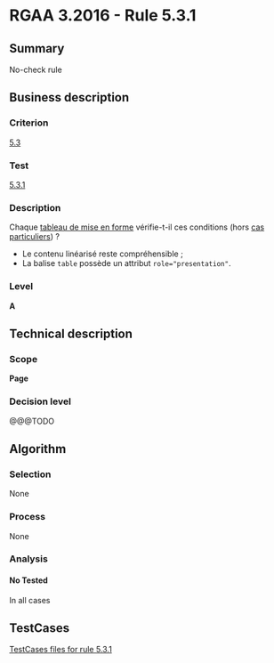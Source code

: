 # RGAA 3.2016 - Rule 5.3.1

## Summary
No-check rule


## Business description

### Criterion
[5.3](http://references.modernisation.gouv.fr/rgaa-accessibilite/2016/criteres.html#crit-5-3)

### Test
[5.3.1](http://references.modernisation.gouv.fr/rgaa-accessibilite/2016/criteres.html#test-5-3-1)

### Description
<div lang="fr">Chaque <a href="http://references.modernisation.gouv.fr/rgaa-accessibilite/2016/glossaire.html#tableau-de-mise-en-forme">tableau de mise en forme</a> v&#xE9;rifie-t-il ces conditions (hors <a href="http://references.modernisation.gouv.fr/rgaa-accessibilite/cas-particuliers.html#cp-5-3" title="Cas particuliers pour le crit&#xE8;re 5.3">cas particuliers</a>)&nbsp;? <ul><li>Le contenu lin&#xE9;aris&#xE9; reste compr&#xE9;hensible&nbsp;;</li> <li>La balise <code lang="en">table</code> poss&#xE8;de un attribut <code lang="en">role="presentation"</code>.</li> </ul></div>

### Level
**A**


## Technical description

### Scope
**Page**

### Decision level
@@@TODO


## Algorithm

### Selection
None

### Process
None

### Analysis

#### No Tested
In all cases


##  TestCases

[TestCases files for rule 5.3.1](https://github.com/Asqatasun/Asqatasun/tree/develop/rules/rules-rgaa3.2016/src/test/resources/testcases/rgaa32016/Rgaa32016Rule050301/)


